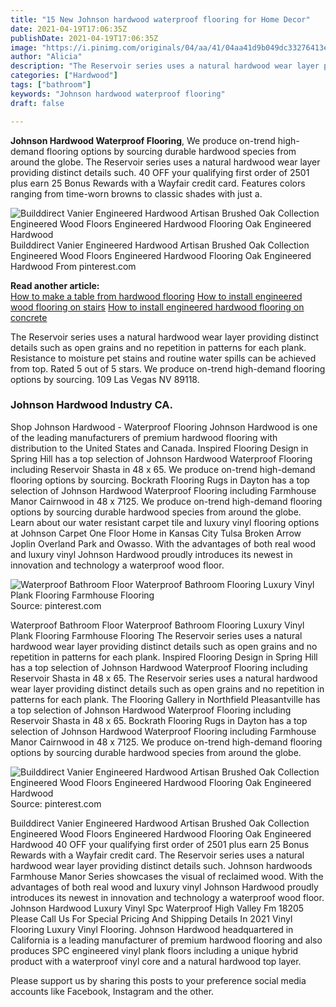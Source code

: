 ```yaml
---
title: "15 New Johnson hardwood waterproof flooring for Home Decor"
date: 2021-04-19T17:06:35Z
publishDate: 2021-04-19T17:06:35Z
image: "https://i.pinimg.com/originals/04/aa/41/04aa41d9b049dc33276413e5b0b0f5da.jpg"
author: "Alicia"
description: "The Reservoir series uses a natural hardwood wear layer providing distinct details such as open grains and no repetition in patterns for each plank. Learn about our water resistant carpet tile and luxury vinyl flooring options at Johnson Carpet One Floor Home in Kansas City Tulsa Broken Arrow Joplin Overland Park and Owasso. Johnson hardwood waterproof flooring"
categories: ["Hardwood"]
tags: ["bathroom"]
keywords: "Johnson hardwood waterproof flooring"
draft: false

---
```

<!-- Head tag Code -->
**Johnson Hardwood Waterproof Flooring**, We produce on-trend high-demand flooring options by sourcing durable hardwood species from around the globe. The Reservoir series uses a natural hardwood wear layer providing distinct details such. 40 OFF your qualifying first order of 2501 plus earn 25 Bonus Rewards with a Wayfair credit card. Features colors ranging from time-worn browns to classic shades with just a.

![Builddirect Vanier Engineered Hardwood Artisan Brushed Oak Collection Engineered Wood Floors Engineered Hardwood Flooring Oak Engineered Hardwood](https://i.pinimg.com/originals/04/aa/41/04aa41d9b049dc33276413e5b0b0f5da.jpg "Builddirect Vanier Engineered Hardwood Artisan Brushed Oak Collection Engineered Wood Floors Engineered Hardwood Flooring Oak Engineered Hardwood")
Builddirect Vanier Engineered Hardwood Artisan Brushed Oak Collection Engineered Wood Floors Engineered Hardwood Flooring Oak Engineered Hardwood From pinterest.com

**Read another article:**  
[How to make a table from hardwood flooring](/how-to-make-a-table-from-hardwood-flooring/)
[How to install engineered wood flooring on stairs](/how-to-install-engineered-wood-flooring-on-stairs/)
[How to install engineered hardwood flooring on concrete](/how-to-install-engineered-hardwood-flooring-on-concrete/)


The Reservoir series uses a natural hardwood wear layer providing distinct details such as open grains and no repetition in patterns for each plank. Resistance to moisture pet stains and routine water spills can be achieved from top. Rated 5 out of 5 stars. We produce on-trend high-demand flooring options by sourcing. 109 Las Vegas NV 89118.

### Johnson Hardwood Industry CA.

Shop Johnson Hardwood - Waterproof Flooring Johnson Hardwood is one of the leading manufacturers of premium hardwood flooring with distribution to the United States and Canada. Inspired Flooring Design in Spring Hill has a top selection of Johnson Hardwood Waterproof Flooring including Reservoir Shasta in 48 x 65. We produce on-trend high-demand flooring options by sourcing. Bockrath Flooring Rugs in Dayton has a top selection of Johnson Hardwood Waterproof Flooring including Farmhouse Manor Cairnwood in 48 x 7125. We produce on-trend high-demand flooring options by sourcing durable hardwood species from around the globe. Learn about our water resistant carpet tile and luxury vinyl flooring options at Johnson Carpet One Floor Home in Kansas City Tulsa Broken Arrow Joplin Overland Park and Owasso. With the advantages of both real wood and luxury vinyl Johnson Hardwood proudly introduces its newest in innovation and technology a waterproof wood floor.


![Waterproof Bathroom Floor Waterproof Bathroom Flooring Luxury Vinyl Plank Flooring Farmhouse Flooring](https://i.pinimg.com/736x/3a/25/8d/3a258d816e0e900429b075b4ebe10946.jpg "Waterproof Bathroom Floor Waterproof Bathroom Flooring Luxury Vinyl Plank Flooring Farmhouse Flooring")
Source: pinterest.com

Waterproof Bathroom Floor Waterproof Bathroom Flooring Luxury Vinyl Plank Flooring Farmhouse Flooring The Reservoir series uses a natural hardwood wear layer providing distinct details such as open grains and no repetition in patterns for each plank. Inspired Flooring Design in Spring Hill has a top selection of Johnson Hardwood Waterproof Flooring including Reservoir Shasta in 48 x 65. The Reservoir series uses a natural hardwood wear layer providing distinct details such as open grains and no repetition in patterns for each plank. The Flooring Gallery in Northfield Pleasantville has a top selection of Johnson Hardwood Waterproof Flooring including Reservoir Shasta in 48 x 65. Bockrath Flooring Rugs in Dayton has a top selection of Johnson Hardwood Waterproof Flooring including Farmhouse Manor Cairnwood in 48 x 7125. We produce on-trend high-demand flooring options by sourcing durable hardwood species from around the globe.

![Builddirect Vanier Engineered Hardwood Artisan Brushed Oak Collection Engineered Wood Floors Engineered Hardwood Flooring Oak Engineered Hardwood](https://i.pinimg.com/originals/04/aa/41/04aa41d9b049dc33276413e5b0b0f5da.jpg "Builddirect Vanier Engineered Hardwood Artisan Brushed Oak Collection Engineered Wood Floors Engineered Hardwood Flooring Oak Engineered Hardwood")
Source: pinterest.com

Builddirect Vanier Engineered Hardwood Artisan Brushed Oak Collection Engineered Wood Floors Engineered Hardwood Flooring Oak Engineered Hardwood 40 OFF your qualifying first order of 2501 plus earn 25 Bonus Rewards with a Wayfair credit card. The Reservoir series uses a natural hardwood wear layer providing distinct details such. Johnson hardwoods Farmhouse Manor Series showcases the visual of reclaimed wood. With the advantages of both real wood and luxury vinyl Johnson Hardwood proudly introduces its newest in innovation and technology a waterproof wood floor. Johnson Hardwood Luxury Vinyl Spc Waterproof High Valley Fm 18205 Please Call Us For Special Pricing And Shipping Details In 2021 Vinyl Flooring Luxury Vinyl Flooring. Johnson Hardwood headquartered in California is a leading manufacturer of premium hardwood flooring and also produces SPC engineered vinyl plank floors including a unique hybrid product with a waterproof vinyl core and a natural hardwood top layer.

Please support us by sharing this posts to your preference social media accounts like Facebook, Instagram and the other.

